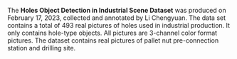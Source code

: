 The **Holes Object Detection in Industrial Scene Dataset** was produced on February 17, 2023, collected and annotated by Li Chengyuan. The data set contains a total of 493 real pictures of holes used in industrial production. It only contains hole-type objects. All pictures are 3-channel color format pictures. The dataset contains real pictures of pallet nut pre-connection station and drilling site.
